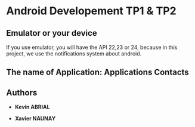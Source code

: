 # Android Developement TP1 & TP2
## Emulator or your device

If you use emulator, you will have the API 22,23 or 24, because in this project, we use the notifications system about android.

## The name of Application: Applications Contacts



## Authors

* **Kevin ABRIAL**

* **Xavier NAUNAY**

